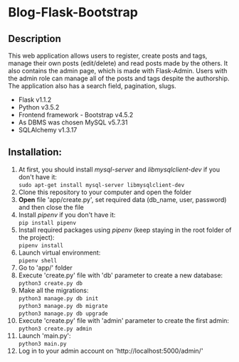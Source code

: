 # Blog-Flask-Bootstrap
## Description
This web application allows users to register, create posts and tags, manage their own posts (edit/delete) and read posts made by the others. It also contains the admin page, which is made with 
Flask-Admin. Users with the admin role can manage all of the posts and tags despite the authorship. The application also has a search field, pagination, slugs.

* Flask v1.1.2
* Python v3.5.2
* Frontend framework - Bootstrap v4.5.2
* As DBMS was chosen MySQL v5.7.31
* SQLAlchemy v1.3.17
## Installation:
1. At first, you should install _mysql-server_ and _libmysqlclient-dev_ if you don't have it:  
```sudo apt-get install mysql-server libmysqlclient-dev```
2. Clone this repository to your computer and open the folder
3. **Open** file 'app/create.py', set required data (db_name, user, password) and then close the file
4. Install _pipenv_ if you don't have it:  
```pip install pipenv```
5. Install required packages using _pipenv_ (keep staying in the root folder of the project):  
```pipenv install```
6. Launch virtual environment:  
```pipenv shell```
7. Go to 'app/' folder
8. Execute 'create.py' file with 'db' parameter to create a new database:  
```python3 create.py db```
9. Make all the migrations:  
```python3 manage.py db init```  
```python3 manage.py db migrate```  
```python3 manage.py db upgrade```
10. Execute 'create.py' file with 'admin' parameter to create the first admin:  
```python3 create.py admin```
11. Launch 'main.py':  
```python3 main.py```
12. Log in to your admin account on 'http://localhost:5000/admin/'